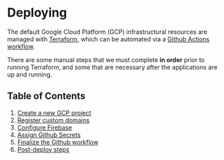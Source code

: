 # Deploying

The default Google Cloud Platform (GCP) infrastructural resources are managed with
[Terraform](../../terraform/README.md),
which can be automated via a
[Github Actions workflow](../../.github/workflows/deploy.yml).

There are some manual steps that we must complete **in order**
prior to running Terraform,
and some that are necessary after the applications are up and running.

## Table of Contents

1. [Create a new GCP project](./01-gcp-project-setup/README.md)
2. [Register custom domains](./02-dns-registration/README.md)
3. [Configure Firebase](./03-firebase-configuration/README.md)
4. [Assign Github Secrets](./04-github-secrets/README.md)
5. [Finalize the Github workflow](./05-github-workflow/README.md)
6. [Post-deploy steps](./06-post-deploy-steps/README.md)
